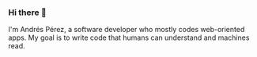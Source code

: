 ### Hi there 👋

I'm Andrés Pérez, a software developer who mostly codes web-oriented apps. My goal is to write code that humans can understand and machines read.
